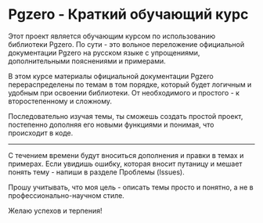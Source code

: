 # Pgzero - Краткий обучающий курс

Этот проект является обучающим курсом по использованию библиотеки Pgzero. По сути - это вольное переложение официальной документации Pgzero на русском языке с упрощениями, дополнительными пояснениями и примерами.

В этом курсе материалы официальной документации Pgzero перераспределены по темам в том порядке, который будет логичным и удобным при освоении библиотеки. От необходимого и простого - к второстепенному и сложному.

Последовательно изучая темы, ты сможешь создать простой проект, постепенно дополняя его новыми функциями и понимая, что происходит в коде.

---

С течением времени будут вноситься дополнения и правки в темах и примерах. Если увидишь ошибку, которая вносит путаницу и мешает понять тему - напиши в разделе Проблемы (Issues). 

Прошу учитывать, что моя цель - описать темы просто и понятно, а не в профессионально-научном стиле.

Желаю успехов и терпения! 
